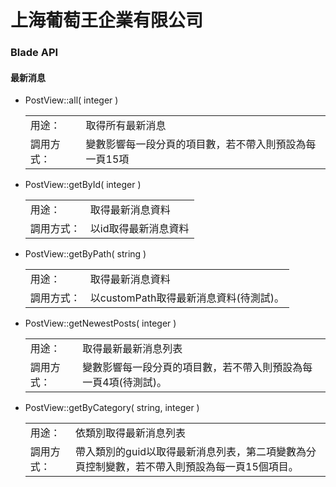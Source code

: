 # 上海葡萄王企業有限公司

### Blade API

#### 最新消息

*   PostView::all( integer )

    <table>

    <tbody>

    <tr>

    <td>用途：</td>

    <td>取得所有最新消息</td>

    </tr>

    <tr>

    <td>調用方式：</td>

    <td>變數影響每一段分頁的項目數，若不帶入則預設為每一頁15項</td>

    </tr>

    </tbody>

    </table>

*   PostView::getById( integer )

    <table>

    <tbody>

    <tr>

    <td>用途：</td>

    <td>取得最新消息資料</td>

    </tr>

    <tr>

    <td>調用方式：</td>

    <td>以id取得最新消息資料</td>

    </tr>

    </tbody>

    </table>

*   PostView::getByPath( string )

    <table>

    <tbody>

    <tr>

    <td>用途：</td>

    <td>取得最新消息資料</td>

    </tr>

    <tr>

    <td>調用方式：</td>

    <td>以customPath取得最新消息資料(待測試)。</td>

    </tr>

    </tbody>

    </table>

*   PostView::getNewestPosts( integer )

    <table>

    <tbody>

    <tr>

    <td>用途：</td>

    <td>取得最新最新消息列表</td>

    </tr>

    <tr>

    <td>調用方式：</td>

    <td>變數影響每一段分頁的項目數，若不帶入則預設為每一頁4項(待測試)。</td>

    </tr>

    </tbody>

    </table>

*   PostView::getByCategory( string, integer )

    <table>

    <tbody>

    <tr>

    <td>用途：</td>

    <td>依類別取得最新消息列表</td>

    </tr>

    <tr>

    <td>調用方式：</td>

    <td>帶入類別的guid以取得最新消息列表，第二項變數為分頁控制變數，若不帶入則預設為每一頁15個項目。</td>

    </tr>

    </tbody>

    </table>